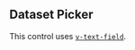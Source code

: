 <!-- @id f6NOaeSodeePSbArZmtFum -->
## Dataset Picker

This control uses [`v-text-field`](https://vuetifyjs.com/en/components/text-fields/).

&nbsp;